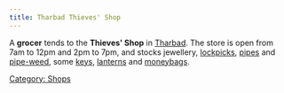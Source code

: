 ```yaml
---
title: Tharbad Thieves' Shop
---
```


A **grocer** tends to the **Thieves' Shop** in
[Tharbad](Tharbad "wikilink"). The store is open from 7am to 12pm and
2pm to 7pm, and stocks jewellery, [lockpicks](lockpicks "wikilink"),
[pipes](pipe "wikilink") and [pipe-weed](pipe-weed "wikilink"), some
[keys](key "wikilink"), [lanterns](lantern "wikilink") and
[moneybags](moneybag "wikilink").

[Category: Shops](Category:_Shops "wikilink")
